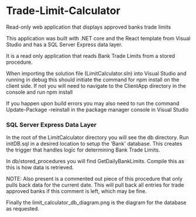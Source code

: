 # Trade-Limit-Calculator
Read-only web application that displays approved banks trade limits


This application was built with .NET core and the React template from Visual Studio and has a SQL Server Express data layer. 

It is a read only application that reads Bank Trade Limits from a stored procedure.

When importing the solution file (LimitCalculator.sln) into Visual Studio and running in debug this should initiate the command for npm install on the client side. 
If not you will need to navigate to the ClientApp directory in the console and run npm install

If you happen upon build errors you may also need to run the command Update-Package -reinstall in the package manager console in Visual Studio

### SQL Server Express Data Layer

In the root of the LimitCalculator directory you will see the db directory. Run initDB.sql in a desired location to setup the 'Bank' database.
This creates the trigger that handles logic for determining Bank Trade Limits.

In db/stored_procedures you will find GetDailyBankLimits. Compile this as this is how data is retrieved.

NOTE: Also present is a commented out piece of this procedure that only pulls back data for the current date. 
This will pull back all entries for trade approved banks if this comment is left, which may be fine.

Finally the limit_calculator_db_diagram.png is the diagram for the database as requested.
